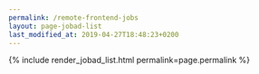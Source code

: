 ```yaml
---
permalink: /remote-frontend-jobs
layout: page-jobad-list
last_modified_at: 2019-04-27T18:48:23+0200
---
```

{% include render_jobad_list.html permalink=page.permalink %}
